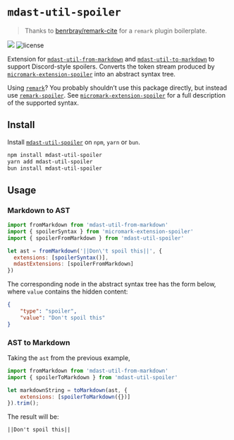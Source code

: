 # `mdast-util-spoiler`

> Thanks to [benrbray/remark-cite](https://github.com/benrbray/remark-cite) for a `remark` plugin boilerplate.

[![](https://img.shields.io/npm/v/mdast-util-spoiler?style=flat-square)](https://www.npmjs.com/package/mdast-util-spoiler)
![license](https://img.shields.io/github/license/hlysine/remark-spoiler?style=flat-square)

Extension for [`mdast-util-from-markdown`](https://github.com/syntax-tree/mdast-util-from-markdown) and
[`mdast-util-to-markdown`](https://github.com/syntax-tree/mdast-util-to-markdown) to support Discord-style spoilers.  Converts the token stream produced by [`micromark-extension-spoiler`](https://github.com/hlysine/remark-spoiler/tree/master/micromark-extension-spoiler) into an abstract syntax tree.  

Using [`remark`](https://github.com/remarkjs/remark)?  You probably shouldn’t use this package directly, but instead use [`remark-spoiler`](https://github.com/hlysine/remark-spoiler/tree/master/remark-spoiler).  See [`micromark-extension-spoiler`](https://github.com/hlysine/remark-spoiler/tree/master/micromark-extension-spoiler) for a full description of the supported syntax.

## Install

Install [`mdast-util-spoiler`]() on `npm`, `yarn` or `bun`.

```bash
npm install mdast-util-spoiler
yarn add mdast-util-spoiler
bun install mdast-util-spoiler
```

## Usage

### Markdown to AST

```javascript
import fromMarkdown from 'mdast-util-from-markdown'
import { spoilerSyntax } from 'micromark-extension-spoiler'
import { spoilerFromMarkdown } from 'mdast-util-spoiler'

let ast = fromMarkdown('||Don\'t spoil this||', {
  extensions: [spoilerSyntax()],
  mdastExtensions: [spoilerFromMarkdown]
})
```

The corresponding node in the abstract syntax tree has the form below, where `value` contains the hidden content:

```json
{
	"type": "spoiler",
	"value": "Don't spoil this"
}
```

### AST to Markdown

Taking the `ast` from the previous example,

```javascript
import fromMarkdown from 'mdast-util-from-markdown'
import { spoilerToMarkdown } from 'mdast-util-spoiler'

let markdownString = toMarkdown(ast, {
	extensions: [spoilerToMarkdown({})]
}).trim();
```

The result will be:

```
||Don't spoil this||
```
